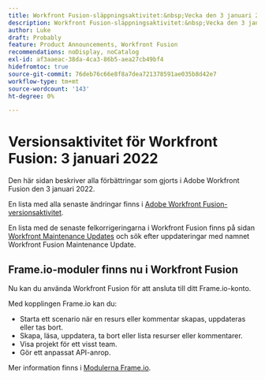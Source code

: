 ```yaml
---
title: Workfront Fusion-släppningsaktivitet:&nbsp;Vecka den 3 januari 2022
description: Workfront Fusion-släppningsaktivitet:&nbsp;Vecka den 3 januari 2022
author: Luke
draft: Probably
feature: Product Announcements, Workfront Fusion
recommendations: noDisplay, noCatalog
exl-id: af3aaeac-38da-4ca3-86b5-aea27cb49bf4
hidefromtoc: true
source-git-commit: 76deb76c66e8f8a7dea721378591ae035b8d42e7
workflow-type: tm+mt
source-wordcount: '143'
ht-degree: 0%

---
```


# Versionsaktivitet för Workfront Fusion: 3 januari 2022

Den här sidan beskriver alla förbättringar som gjorts i Adobe Workfront Fusion den 3 januari 2022.

En lista med alla senaste ändringar finns i [Adobe Workfront Fusion-versionsaktivitet](../../../product-announcements/product-releases/fusion-release-activity/fusion-release-activity.md).

En lista med de senaste felkorrigeringarna i Workfront Fusion finns på sidan [Workfront Maintenance Updates](https://experienceleague.adobe.com/docs/workfront-known-issues/releases/current-updates.html) och sök efter uppdateringar med namnet Workfront Fusion Maintenance Update.

## Frame.io-moduler finns nu i Workfront Fusion

Nu kan du använda Workfront Fusion för att ansluta till ditt Frame.io-konto.

Med kopplingen Frame.io kan du:

* Starta ett scenario när en resurs eller kommentar skapas, uppdateras eller tas bort.
* Skapa, läsa, uppdatera, ta bort eller lista resurser eller kommentarer.
* Visa projekt för ett visst team.
* Gör ett anpassat API-anrop.

Mer information finns i [Modulerna Frame.io](../../../workfront-fusion/apps-and-their-modules/frame-io-modules.md).
